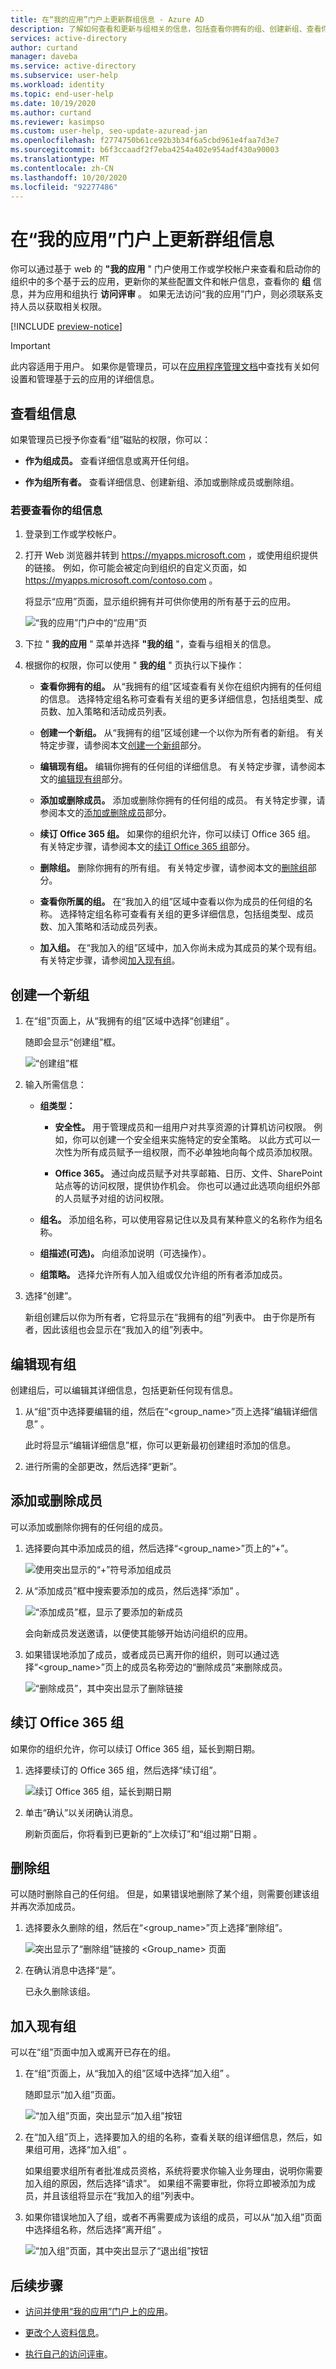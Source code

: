 ```yaml
---
title: 在“我的应用”门户上更新群组信息 - Azure AD
description: 了解如何查看和更新与组相关的信息，包括查看你拥有的组、创建新组、查看你已是其成员的组以及加入你尚未加入的任何组。
services: active-directory
author: curtand
manager: daveba
ms.service: active-directory
ms.subservice: user-help
ms.workload: identity
ms.topic: end-user-help
ms.date: 10/19/2020
ms.author: curtand
ms.reviewer: kasimpso
ms.custom: user-help, seo-update-azuread-jan
ms.openlocfilehash: f2774750b61ce92b3b34f6a5cbd961e4faa7d3e7
ms.sourcegitcommit: b6f3ccaadf2f7eba4254a402e954adf430a90003
ms.translationtype: MT
ms.contentlocale: zh-CN
ms.lasthandoff: 10/20/2020
ms.locfileid: "92277486"
---
```

# <a name="update-your-groups-info-on-the-my-apps-portal"></a>在“我的应用”门户上更新群组信息

你可以通过基于 web 的 **"我的应用** " 门户使用工作或学校帐户来查看和启动你的组织中的多个基于云的应用，更新你的某些配置文件和帐户信息，查看你的 **组** 信息，并为应用和组执行 **访问评审** 。 如果无法访问“我的应用”门户，则必须联系支持人员以获取相关权限。

[!INCLUDE [preview-notice](../../../includes/active-directory-end-user-my-apps-portal.md)]

>[!Important]
>此内容适用于用户。 如果你是管理员，可以在[应用程序管理文档](../manage-apps/index.yml)中查找有关如何设置和管理基于云的应用的详细信息。

## <a name="view-your-groups-information"></a>查看组信息

如果管理员已授予你查看“组”磁贴的权限，你可以：

- **作为组成员。** 查看详细信息或离开任何组。

- **作为组所有者。** 查看详细信息、创建新组、添加或删除成员或删除组。

### <a name="to-view-your-groups-information"></a>若要查看你的组信息

1. 登录到工作或学校帐户。

2. 打开 Web 浏览器并转到 https://myapps.microsoft.com ，或使用组织提供的链接。 例如，你可能会被定向到组织的自定义页面，如 https://myapps.microsoft.com/contoso.com 。

    将显示“应用”页面，显示组织拥有并可供你使用的所有基于云的应用。

    ![“我的应用”门户中的“应用”页](media/my-apps-portal-end-user-groups/my-apps-home-large.png)

3. 下拉 " **我的应用** " 菜单并选择 **"我的组** "，查看与组相关的信息。

4. 根据你的权限，你可以使用 " **我的组** " 页执行以下操作：

    - **查看你拥有的组。** 从“我拥有的组”区域查看有关你在组织内拥有的任何组的信息。 选择特定组名称可查看有关组的更多详细信息，包括组类型、成员数、加入策略和活动成员列表。

    - **创建一个新组。** 从“我拥有的组”区域创建一个以你为所有者的新组。 有关特定步骤，请参阅本文[创建一个新组](#create-a-new-group)部分。

    - **编辑现有组。** 编辑你拥有的任何组的详细信息。 有关特定步骤，请参阅本文的[编辑现有组](#edit-an-existing-group)部分。

    - **添加或删除成员。** 添加或删除你拥有的任何组的成员。 有关特定步骤，请参阅本文的[添加或删除成员](#add-or-remove-a-member)部分。

    - **续订 Office 365 组。** 如果你的组织允许，你可以续订 Office 365 组。 有关特定步骤，请参阅本文的[续订 Office 365 组](#renew-an-office-365-group)部分。 

    - **删除组。** 删除你拥有的所有组。 有关特定步骤，请参阅本文的[删除组](#delete-a-group)部分。

    - **查看你所属的组。** 在“我加入的组”区域中查看以你为成员的任何组的名称。 选择特定组名称可查看有关组的更多详细信息，包括组类型、成员数、加入策略和活动成员列表。

    - **加入组。** 在“我加入的组”区域中，加入你尚未成为其成员的某个现有组。 有关特定步骤，请参阅[加入现有组](#join-an-existing-group)。

## <a name="create-a-new-group"></a>创建一个新组

1. 在“组”页面上，从“我拥有的组”区域中选择“创建组”  。

    随即会显示“创建组”框。

    ![“创建组”框](media/my-apps-portal/my-apps-portal-create-group-page.png)

2. 输入所需信息：

    - **组类型：**

        - **安全性。** 用于管理成员和一组用户对共享资源的计算机访问权限。 例如，你可以创建一个安全组来实施特定的安全策略。 以此方式可以一次性为所有成员赋予一组权限，而不必单独地向每个成员添加权限。

        - **Office 365。** 通过向成员赋予对共享邮箱、日历、文件、SharePoint 站点等的访问权限，提供协作机会。 你也可以通过此选项向组织外部的人员赋予对组的访问权限。

    - **组名。** 添加组名称，可以使用容易记住以及具有某种意义的名称作为组名称。

    - **组描述(可选)。** 向组添加说明（可选操作）。

    - **组策略。** 选择允许所有人加入组或仅允许组的所有者添加成员。

3. 选择“创建”。

    新组创建后以你为所有者，它将显示在“我拥有的组”列表中。 由于你是所有者，因此该组也会显示在“我加入的组”列表中。

## <a name="edit-an-existing-group"></a>编辑现有组

创建组后，可以编辑其详细信息，包括更新任何现有信息。

1. 从“组”页中选择要编辑的组，然后在“&lt;group_name&gt;”页上选择“编辑详细信息” 。

    此时将显示“编辑详细信息”框，你可以更新最初创建组时添加的信息。

2. 进行所需的全部更改，然后选择“更新”。

## <a name="add-or-remove-a-member"></a>添加或删除成员

可以添加或删除你拥有的任何组的成员。

1. 选择要向其中添加成员的组，然后选择“&lt;group_name&gt;”页上的“+”。

    ![使用突出显示的“+”符号添加组成员](media/my-apps-portal/my-apps-portal-add-member-link.png)

2. 从“添加成员”框中搜索要添加的成员，然后选择“添加” 。

    ![“添加成员”框，显示了要添加的新成员](media/my-apps-portal/my-apps-portal-add-member-page.png)

    会向新成员发送邀请，以便使其能够开始访问组织的应用。

3. 如果错误地添加了成员，或者成员已离开你的组织，则可以通过选择“&lt;group_name&gt;”页上的成员名称旁边的“删除成员”来删除成员。

    ![“删除成员”，其中突出显示了删除链接](media/my-apps-portal/my-apps-portal-remove-member-link.png)

## <a name="renew-an-office-365-group"></a>续订 Office 365 组

如果你的组织允许，你可以续订 Office 365 组，延长到期日期。

1. 选择要续订的 Office 365 组，然后选择“续订组”。

    ![续订 Office 365 组，延长到期日期](media/my-apps-portal/my-apps-portal-renew-group-link.png)

2. 单击“确认”以关闭确认消息。

    刷新页面后，你将看到已更新的“上次续订”和“组过期”日期 。

## <a name="delete-a-group"></a>删除组

可以随时删除自己的任何组。 但是，如果错误地删除了某个组，则需要创建该组并再次添加成员。

1. 选择要永久删除的组，然后在“&lt;group_name&gt;”页上选择“删除组”。

    ![突出显示了“删除组”链接的 <Group_name> 页面](media/my-apps-portal/my-apps-portal-delete-group-link.png)

2. 在确认消息中选择“是”。

    已永久删除该组。

## <a name="join-an-existing-group"></a>加入现有组

可以在“组”页面中加入或离开已存在的组。

1. 在“组”页面上，从“我加入的组”区域中选择“加入组”  。

    随即显示“加入组”页面。

    ![“加入组”页面，突出显示“加入组”按钮](media/my-apps-portal/my-apps-portal-join-group-link.png)

2. 在“加入组”页上，选择要加入的组的名称，查看关联的组详细信息，然后，如果组可用，选择“加入组” 。

    如果组要求组所有者批准成员资格，系统将要求你输入业务理由，说明你需要加入组的原因，然后选择“请求”。 如果组不需要审批，你将立即被添加为成员，并且该组将显示在“我加入的组”列表中。

3. 如果你错误地加入了组，或者不再需要成为该组的成员，可以从“加入组”页面中选择组名称，然后选择“离开组” 。

    ![“加入组”页面，其中突出显示了“退出组”按钮](media/my-apps-portal/my-apps-portal-leave-group-link.png)

## <a name="next-steps"></a>后续步骤

- [访问并使用“我的应用”门户上的应用](my-apps-portal-end-user-access.md)。

- [更改个人资料信息](my-apps-portal-end-user-update-profile.md)。

- [执行自己的访问评审](my-apps-portal-end-user-access-reviews.md)。